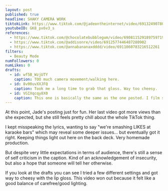 ```yaml
---
layout: post
published: true
headline: SHAKY CAMERA WORK
tiktokLink: https://www.tiktok.com/@jadeontheinternet/video/6913249078012923142
youtubeID: GK8_px6v3_s
references:
  - https://www.tiktok.com/@chocolatebubblegum/video/6908115291897597190
  - https://www.tiktok.com/@addisonre/video/6912577446487280902
  - https://www.tiktok.com/@annabananaxdddd/video/6911060783216512261
filters:
  - Beauty Mode
numFollowers: 0
numLikes: 0
drafts:
  - id: wf5B_WzjUTY
    caption: TOO much camera movement/walking here.
  - id: 8v00uvXXJFQ
    caption: Took me a long time to grab that gloss. Way too cheesy.
  - id: VGIXqcqy8X0
    caption: This one is basically the same as the one posted. I film so many unnecessary drafts.
---
```


At this point, Jade's posting just for fun. Her last video got more views than she expected, but she still feels pretty chill about the whole TikTok thing.

I kept misspeaking the lyrics, wanting to say "we're smashing LIKES at karaoke bars" which may reveal some deeper issues... but eventually got it right. Keeping things light out here on the back deck. Very homemade production.

But despite very little expectations in terms of audience, there's still a sense of self criticism in the caption. Kind of an acknowledgement of insecurity, but also a hope that someone will tell her otherwise.

If you look at the drafts you can see I tried a few different settings and got way to cheesy with the lip gloss. This video won out because it felt like a good balance of carefree/good lighting.
